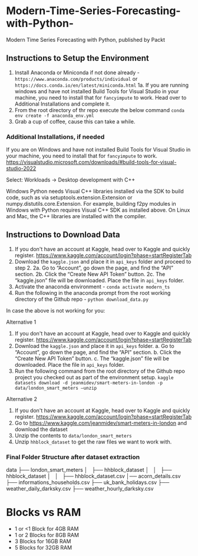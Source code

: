 # Modern-Time-Series-Forecasting-with-Python-
Modern Time Series Forecasting with Python, published by Packt

## Instructions to Setup the Environment
1. Install Anaconda or Miniconda if not done already - `https://www.anaconda.com/products/individual` or `https://docs.conda.io/en/latest/miniconda.html` 
1a. If you are running windows and have not installed Build Tools for Visual Studio in your machine, you need to install that for `fancyimpute` to work. Head over to Additional Installations and complete it.
2. From the root directory of thr repo execute the below command
`conda env create -f anaconda_env.yml`
3. Grab a cup of coffee, cause this can take a while.

### Additional Installations, if needed
If you are on Windows and have not installed Build Tools for Visual Studio in your machine, you need to install that for `fancyimpute` to work.
https://visualstudio.microsoft.com/downloads/#build-tools-for-visual-studio-2022

Select: Workloads → Desktop development with C++

Windows Python needs Visual C++ libraries installed via the SDK to build code, such as via setuptools.extension.Extension or numpy.distutils.core.Extension. For example, building f2py modules in Windows with Python requires Visual C++ SDK as installed above. On Linux and Mac, the C++ libraries are installed with the compiler.
## Instructions to Download Data

1. If you don't have an account at Kaggle, head over to Kaggle and quickly register. https://www.kaggle.com/account/login?phase=startRegisterTab
2. Download the `kaggle.json` and place it in `api_keys` folder and proceed to step 2.
    2a. Go to “Account”, go down the page, and find the “API” section.
    2b. Click the “Create New API Token” button.
    2c. The “kaggle.json” file will be downloaded. Place the file in `api_keys` folder.
3. Activate the anaconda environment - `conda activate modern_ts`
4. Run the following in the anaconda prompt from the root working directory of the Github repo - `python download_data.py`

In case the above is not working for you:

Alternative 1
1. If you don't have an account at Kaggle, head over to Kaggle and quickly register. https://www.kaggle.com/account/login?phase=startRegisterTab
2. Download the `kaggle.json` and place it in `api_keys` folder.
        a. Go to “Account”, go down the page, and find the “API” section.
        b. Click the “Create New API Token” button.
        c. The “kaggle.json” file will be downloaded. Place the file in `api_keys` folder.
3. Run the following command from the root directory of the Github repo project you checked out as part of the environment setup. 
    `kaggle datasets download -d jeanmidev/smart-meters-in-london -p data/london_smart_meters –unzip`

Alternative 2
1. If you don't have an account at Kaggle, head over to Kaggle and quickly register. https://www.kaggle.com/account/login?phase=startRegisterTab
2. Go to https://www.kaggle.com/jeanmidev/smart-meters-in-london and download the dataset
3. Unzip the contents to `data/london_smart_meters`
4. Unzip `hhblock_dataset` to get the raw files we want to work with.

### Final Folder Structure after dataset extraction
data
├── london_smart_meters
│   ├── hhblock_dataset
│   │   ├── hhblock_dataset
│   │       ├── hhblock_dataset.csv
│── acorn_details.csv
├── informations_households.csv
├── uk_bank_holidays.csv
├── weather_daily_darksky.csv
├── weather_hourly_darksky.csv

# Blocks vs RAM

* 1 or <1 Block for 4GB RAM
* 1 or 2 Blocks for 8GB RAM
* 3 Blocks for 16GB RAM
* 5 Blocks for 32GB RAM